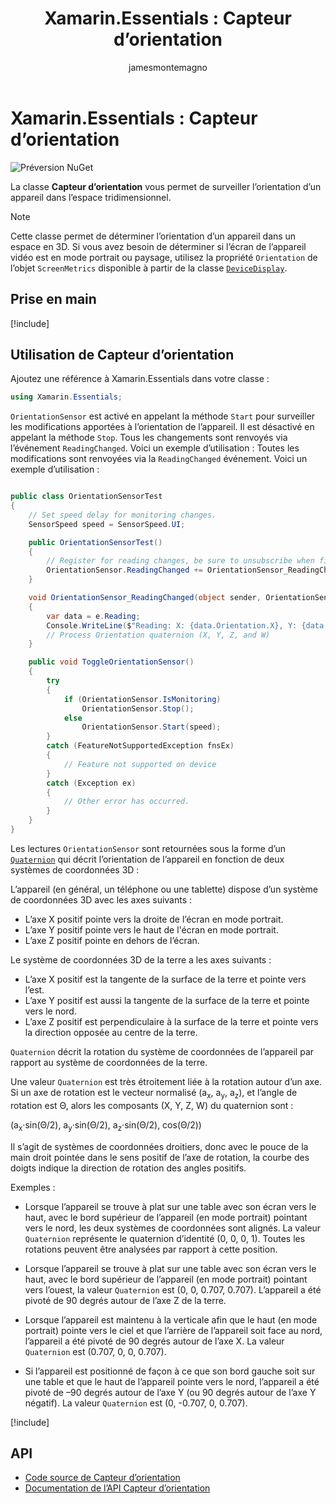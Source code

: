 ﻿---
title: 'Xamarin.Essentials : Capteur d’orientation'
description: La classe Capteur d’orientation vous permet de surveiller l’orientation d’un appareil dans l’espace tridimensionnel.
ms.assetid: F3091D93-E779-41BA-8696-23D296F2F6F5
author: jamesmontemagno
ms.author: jamont
ms.date: 05/21/2018
ms.openlocfilehash: 5d31ae10120c8b8f2c5e824d336c231e69fc97c7
ms.sourcegitcommit: 729035af392dc60edb9d99d3dc13d1ef69d5e46c
ms.translationtype: HT
ms.contentlocale: fr-FR
ms.lasthandoff: 10/31/2018
ms.locfileid: "50674705"
---
# <a name="xamarinessentials-orientationsensor"></a>Xamarin.Essentials : Capteur d’orientation

![Préversion NuGet](~/media/shared/pre-release.png)

La classe **Capteur d’orientation** vous permet de surveiller l’orientation d’un appareil dans l’espace tridimensionnel.

> [!NOTE]
> Cette classe permet de déterminer l’orientation d’un appareil dans un espace en 3D. Si vous avez besoin de déterminer si l’écran de l’appareil vidéo est en mode portrait ou paysage, utilisez la propriété `Orientation` de l’objet `ScreenMetrics` disponible à partir de la classe [`DeviceDisplay`](device-display.md).

## <a name="get-started"></a>Prise en main

[!include[](~/essentials/includes/get-started.md)]

## <a name="using-orientationsensor"></a>Utilisation de Capteur d’orientation

Ajoutez une référence à Xamarin.Essentials dans votre classe :

```csharp
using Xamarin.Essentials;
```

`OrientationSensor` est activé en appelant la méthode `Start` pour surveiller les modifications apportées à l’orientation de l’appareil. Il est désactivé en appelant la méthode `Stop`. Tous les changements sont renvoyés via l’événement `ReadingChanged`. Voici un exemple d’utilisation :
Toutes les modifications sont renvoyées via la `ReadingChanged` événement. Voici un exemple d’utilisation :

```csharp

public class OrientationSensorTest
{
    // Set speed delay for monitoring changes.
    SensorSpeed speed = SensorSpeed.UI;

    public OrientationSensorTest()
    {
        // Register for reading changes, be sure to unsubscribe when finished
        OrientationSensor.ReadingChanged += OrientationSensor_ReadingChanged;
    }

    void OrientationSensor_ReadingChanged(object sender, OrientationSensorChangedEventArgs e)
    {
        var data = e.Reading;
        Console.WriteLine($"Reading: X: {data.Orientation.X}, Y: {data.Orientation.Y}, Z: {data.Orientation.Z}, W: {data.Orientation.W}");
        // Process Orientation quaternion (X, Y, Z, and W)
    }

    public void ToggleOrientationSensor()
    {
        try
        {
            if (OrientationSensor.IsMonitoring)
                OrientationSensor.Stop();
            else
                OrientationSensor.Start(speed);
        }
        catch (FeatureNotSupportedException fnsEx)
        {
            // Feature not supported on device
        }
        catch (Exception ex)
        {
            // Other error has occurred.
        }
    }
}
```

Les lectures `OrientationSensor` sont retournées sous la forme d’un [`Quaternion`](xref:System.Numerics.Quaternion) qui décrit l’orientation de l’appareil en fonction de deux systèmes de coordonnées 3D :

L’appareil (en général, un téléphone ou une tablette) dispose d’un système de coordonnées 3D avec les axes suivants :

- L’axe X positif pointe vers la droite de l’écran en mode portrait.
- L’axe Y positif pointe vers le haut de l'écran en mode portrait.
- L’axe Z positif pointe en dehors de l’écran.

Le système de coordonnées 3D de la terre a les axes suivants :

- L’axe X positif est la tangente de la surface de la terre et pointe vers l’est.
- L’axe Y positif est aussi la tangente de la surface de la terre et pointe vers le nord.
- L’axe Z positif est perpendiculaire à la surface de la terre et pointe vers la direction opposée au centre de la terre.

`Quaternion` décrit la rotation du système de coordonnées de l’appareil par rapport au système de coordonnées de la terre.

Une valeur `Quaternion` est très étroitement liée à la rotation autour d’un axe. Si un axe de rotation est le vecteur normalisé (a<sub>x</sub>, a<sub>y</sub>, a<sub>z</sub>), et l’angle de rotation est Θ, alors les composants (X, Y, Z, W) du quaternion sont :

(a<sub>x</sub>·sin(Θ/2), a<sub>y</sub>·sin(Θ/2), a<sub>z</sub>·sin(Θ/2), cos(Θ/2))

Il s’agit de systèmes de coordonnées droitiers, donc avec le pouce de la main droit pointée dans le sens positif de l’axe de rotation, la courbe des doigts indique la direction de rotation des angles positifs.

Exemples :

* Lorsque l’appareil se trouve à plat sur une table avec son écran vers le haut, avec le bord supérieur de l’appareil (en mode portrait) pointant vers le nord, les deux systèmes de coordonnées sont alignés. La valeur `Quaternion` représente le quaternion d’identité (0, 0, 0, 1). Toutes les rotations peuvent être analysées par rapport à cette position.

* Lorsque l’appareil se trouve à plat sur une table avec son écran vers le haut, avec le bord supérieur de l’appareil (en mode portrait) pointant vers l’ouest, la valeur `Quaternion` est (0, 0, 0.707, 0.707). L’appareil a été pivoté de 90 degrés autour de l’axe Z de la terre.

* Lorsque l’appareil est maintenu à la verticale afin que le haut (en mode portrait) pointe vers le ciel et que l’arrière de l’appareil soit face au nord, l’appareil a été pivoté de 90 degrés autour de l’axe X. La valeur `Quaternion` est (0.707, 0, 0, 0.707).

* Si l’appareil est positionné de façon à ce que son bord gauche soit sur une table et que le haut de l’appareil pointe vers le nord, l’appareil a été pivoté de &ndash;90 degrés autour de l’axe Y (ou 90 degrés autour de l’axe Y négatif). La valeur `Quaternion` est (0, -0.707, 0, 0.707).

[!include[](~/essentials/includes/sensor-speed.md)]

## <a name="api"></a>API

- [Code source de Capteur d’orientation](https://github.com/xamarin/Essentials/tree/master/Xamarin.Essentials/OrientationSensor)
- [Documentation de l’API Capteur d’orientation](xref:Xamarin.Essentials.OrientationSensor)
